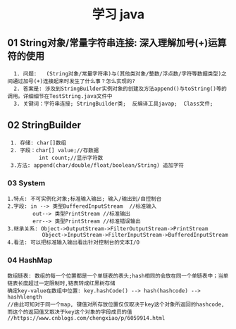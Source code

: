 

<h1 align = "center">学习 java</h1>

## 01 String对象/常量字符串连接: 深入理解加号(+)运算符的使用
      1. 问题:   (String对象/常量字符串)与(其他类对象/整数/浮点数/字符等数据类型)之间通过加号(+)连接起来时发生了什么事？怎么实现的?       
      2. 答案是: 涉及到StringBuilder实例对象的创建及方法append()与toString()等的调用。详细细节在TestString.java文件中      
      3. 关键词：字符串连接; StringBuilder类;  反编译工具javap;  Class文件;      
      
      
 ## 02  StringBuilder
     1. 存储: char[]数组
     2. 字段：char[] value;//存数据
              int count;//显示字符数
     3.方法: append(char/double/float/boolean/String) 追加字符


### 03 System
    1.特点: 不可实例化对象;标准输入输出; 输入/输出到/自控制台
    2.字段: in --> 类型BufferedInputStream  //标准输入
            out--> 类型PrintStream //标准输出
            err--> 类型PrintStream //标准错误输出
    3.继承关系: Object->OutputStream->FilterOutputStream->PrintStream
               Object->InputStream->FilterInputStream->BufferedInputStream
    4.看法: 可以把标准输入输出看出针对控制台的文本I/O

### 04 HashMap
    数组链表: 数组的每一个位置都是一个单链表的表头;hash相同的会放在同一个单链表中；当单链表长度超过一定限制时,链表转成红黑树存储
    确定key-value在数组中位置: key.hashCode() --> hash(hashcode) --> hash%length
    //由此可知对于同一个map, 键值对所存放位置仅仅取决于key这个对象所返回的hashcode,而这个的返回值又取决于key这个对象的字段成员的值
    //https://www.cnblogs.com/chengxiao/p/6059914.html

     
            




      
